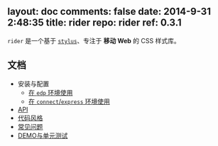 layout: doc
comments: false
date: 2014-9-31 2:48:35
title: rider
repo: rider
ref: 0.3.1
---

`rider` 是一个基于 [`stylus`](https://github.com/LearnBoost/stylus)、专注于 **移动 Web** 的 CSS 样式库。

文档
---

+ 安装与配置
    + [在 `edp` 环境使用](https://github.com/ecomfe/edp-provider-rider)
    + [在 `connect`/`express` 环境使用](./docs/connect.md)
+ [API](./docs/api.md)
+ [代码风格](./docs/code-style.md)
+ [常见问题](./docs/faq.md)
+ [DEMO与单元测试](./docs/demo-and-ut.md)